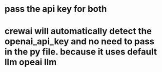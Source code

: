 # pass the api key for both
# crewai will automatically detect the openai_api_key and no need to pass in the py file. because it uses default llm opeai llm

